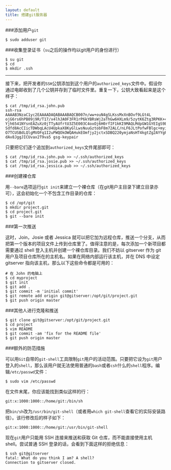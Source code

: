 ```yaml
---
layout: default
title: 搭建git服务器
---
```


###添加用户`git`

```console
$ sudo adduser git
```

###收集登录证书（`su`之后的操作均以git用户的身份进行）

```console
$ su git
$ cd
$ mkdir .ssh
```

***

接下来，把开发者的`SSH`公钥添加到这个用户的`authorized_keys`文件中。假设你通过电邮收到了几个公钥并存到了临时文件里。重复一下，公钥大致看起来是这个样子：

```console
$ cat /tmp/id_rsa.john.pub
ssh-rsa AAAAB3NzaC1yc2EAAAADAQABAAABAQCB007n/ww+ouN4gSLKssMxXnBOvf9LGt4L
ojG6rs6hPB09j9R/T17/x4lhJA0F3FR1rP6kYBRsWj2aThGw6HXLm9/5zytK6Ztg3RPKK+4k
Yjh6541NYsnEAZuXz0jTTyAUfrtU3Z5E003C4oxOj6H0rfIF1kKI9MAQLMdpGW1GYEIgS9Ez
Sdfd8AcCIicTDWbqLAcU4UpkaX8KyGlLwsNuuGztobF8m72ALC/nLF6JLtPofwFBlgc+myiv
O7TCUSBdLQlgMVOFq1I2uPWQOkOWQAHukEOmfjy2jctxSDBQ220ymjaNsHT4kgtZg2AYYgPq
dAv8JggJICUvax2T9va5 gsg-keypair
```
只要把它们逐个追加到`authorized_keys`文件尾部即可：

```console
$ cat /tmp/id_rsa.john.pub >> ~/.ssh/authorized_keys
$ cat /tmp/id_rsa.josie.pub >> ~/.ssh/authorized_keys
$ cat /tmp/id_rsa.jessica.pub >> ~/.ssh/authorized_keys
```

###创建裸仓库

用`--bare`选项运行`git init`来建立一个裸仓库（在git用户主目录下建立目录亦可），这会初始化一个不包含工作目录的仓库：

```console
$ cd /opt/git
$ mkdir project.git
$ cd project.git
$ git --bare init
```

###第一次推送

这时，Join，Josie 或者 Jessica 就可以把它加为远程仓库，推送一个分支，从而把第一个版本的项目文件上传到仓库里了。值得注意的是，每次添加一个新项目都需要通过 shell 登入主机并创建一个裸仓库目录。我们不妨以 gitserver 作为 git 用户及项目仓库所在的主机名。如果在网络内部运行该主机，并在 DNS 中设定 gitserver 指向该主机，那么以下这些命令都是可用的：

```console
# 在 John 的电脑上
$ cd myproject
$ git init
$ git add .
$ git commit -m 'initial commit'
$ git remote add origin git@gitserver:/opt/git/project.git
$ git push origin master
```

###其他人进行克隆和推送

```console
$ git clone git@gitserver:/opt/git/project.git
$ cd project
$ vim README
$ git commit -am 'fix for the README file'
$ git push origin master
```

###额外的防范措施

可以用`Git`自带的`git-shell`工具限制`git`用户的活动范围。只要把它设为`git`用户登入的`shell`，那么该用户就无法使用普通的`bash`或者`csh`什么的`shell`程序。编辑`/etc/passwd`文件：

```console
$ sudo vim /etc/passwd
```

在文件末尾，你应该能找到类似这样的行：

```console
git:x:1000:1000::/home/git:/bin/sh
```

把`bin/sh`改为`/usr/bin/git-shell`（或者用`which git-shell`查看它的实际安装路径）。该行修改后的样子如下：

```console
git:x:1000:1000::/home/git:/usr/bin/git-shell
```

现在`git`用户只能用 SSH 连接来推送和获取 Git 仓库，而不能直接使用主机 shell。尝试普通 SSH 登录的话，会看到下面这样的拒绝信息：

```console
$ ssh git@gitserver
fatal: What do you think I am? A shell?
Connection to gitserver closed.
```
